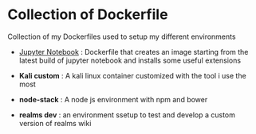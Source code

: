 # Collection of Dockerfile

Collection of my Dockerfiles used to setup my different environments

- [Jupyter Notebook](https://hub.docker.com/r/phate/jupyter_notebook_custom/) : Dockerfile that creates an image starting from the latest build of jupyter notebook and installs some useful extensions

- **Kali custom** : A kali linux container customized with the tool i use the most

- **node-stack** : A node js environment with npm and bower

- **realms dev** :
 an environment ssetup to test and develop a custom version of realms wiki
